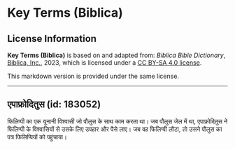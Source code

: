 # Key Terms (Biblica)

## License Information

**Key Terms (Biblica)** is based on and adapted from: _Biblica Bible Dictionary_, [Biblica, Inc.](https://www.biblica.com/), 2023, which is licensed under a [CC BY-SA 4.0 license](https://creativecommons.org/licenses/by-sa/4.0/legalcode.en).

This markdown version is provided under the same license.



--------------------------------

## एपाफ्रोदितुस (id: 183052)

फिलिप्पी का एक यूनानी विश्वासी जो पौलुस के साथ काम करता था। जब पौलुस जेल में था, एपाफ्रोदितुस ने फिलिप्पी के विश्वासियों से उसके लिए उपहार और पैसे लाए। जब वह फिलिप्पी लौटा, तो उसने पौलुस का पत्र फिलिप्पियों को पहुंचाया।



